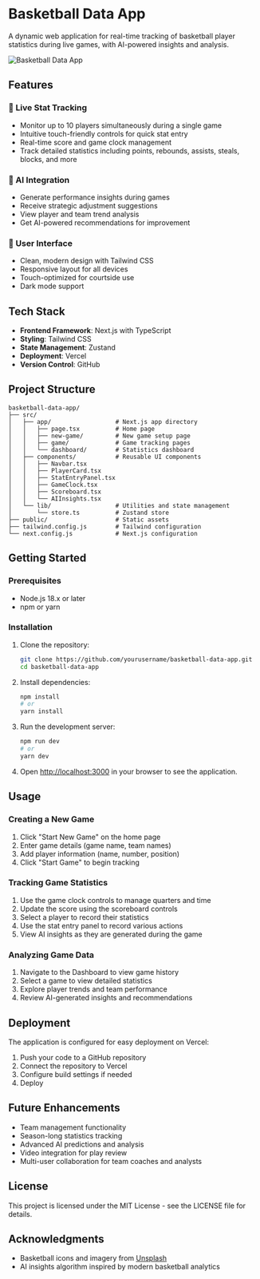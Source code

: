 # Basketball Data App

A dynamic web application for real-time tracking of basketball player statistics during live games, with AI-powered insights and analysis.

![Basketball Data App](https://images.unsplash.com/photo-1546519638-68e109498ffc?auto=format&fit=crop&q=80&w=1200&h=600)

## Features

### 🏀 Live Stat Tracking
- Monitor up to 10 players simultaneously during a single game
- Intuitive touch-friendly controls for quick stat entry
- Real-time score and game clock management
- Track detailed statistics including points, rebounds, assists, steals, blocks, and more

### 🤖 AI Integration
- Generate performance insights during games
- Receive strategic adjustment suggestions
- View player and team trend analysis
- Get AI-powered recommendations for improvement

### 🎨 User Interface
- Clean, modern design with Tailwind CSS
- Responsive layout for all devices
- Touch-optimized for courtside use
- Dark mode support

## Tech Stack

- **Frontend Framework**: Next.js with TypeScript
- **Styling**: Tailwind CSS
- **State Management**: Zustand
- **Deployment**: Vercel
- **Version Control**: GitHub

## Project Structure

```
basketball-data-app/
├── src/
│   ├── app/                  # Next.js app directory
│   │   ├── page.tsx          # Home page
│   │   ├── new-game/         # New game setup page
│   │   ├── game/             # Game tracking pages
│   │   └── dashboard/        # Statistics dashboard
│   ├── components/           # Reusable UI components
│   │   ├── Navbar.tsx
│   │   ├── PlayerCard.tsx
│   │   ├── StatEntryPanel.tsx
│   │   ├── GameClock.tsx
│   │   ├── Scoreboard.tsx
│   │   └── AIInsights.tsx
│   └── lib/                  # Utilities and state management
│       └── store.ts          # Zustand store
├── public/                   # Static assets
├── tailwind.config.js        # Tailwind configuration
└── next.config.js            # Next.js configuration
```

## Getting Started

### Prerequisites

- Node.js 18.x or later
- npm or yarn

### Installation

1. Clone the repository:
   ```bash
   git clone https://github.com/yourusername/basketball-data-app.git
   cd basketball-data-app
   ```

2. Install dependencies:
   ```bash
   npm install
   # or
   yarn install
   ```

3. Run the development server:
   ```bash
   npm run dev
   # or
   yarn dev
   ```

4. Open [http://localhost:3000](http://localhost:3000) in your browser to see the application.

## Usage

### Creating a New Game

1. Click "Start New Game" on the home page
2. Enter game details (game name, team names)
3. Add player information (name, number, position)
4. Click "Start Game" to begin tracking

### Tracking Game Statistics

1. Use the game clock controls to manage quarters and time
2. Update the score using the scoreboard controls
3. Select a player to record their statistics
4. Use the stat entry panel to record various actions
5. View AI insights as they are generated during the game

### Analyzing Game Data

1. Navigate to the Dashboard to view game history
2. Select a game to view detailed statistics
3. Explore player trends and team performance
4. Review AI-generated insights and recommendations

## Deployment

The application is configured for easy deployment on Vercel:

1. Push your code to a GitHub repository
2. Connect the repository to Vercel
3. Configure build settings if needed
4. Deploy

## Future Enhancements

- Team management functionality
- Season-long statistics tracking
- Advanced AI predictions and analysis
- Video integration for play review
- Multi-user collaboration for team coaches and analysts

## License

This project is licensed under the MIT License - see the LICENSE file for details.

## Acknowledgments

- Basketball icons and imagery from [Unsplash](https://unsplash.com)
- AI insights algorithm inspired by modern basketball analytics